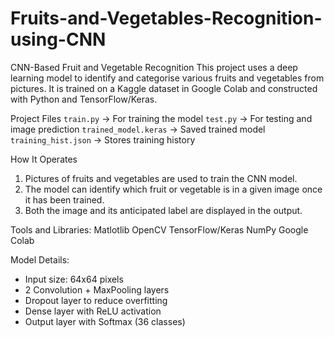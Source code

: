 # Fruits-and-Vegetables-Recognition-using-CNN

CNN-Based Fruit and Vegetable Recognition
This project uses a deep learning model to identify and categorise various fruits and vegetables from pictures.
It is trained on a Kaggle dataset in Google Colab and constructed with Python and TensorFlow/Keras.

Project Files 
`train.py` → For training the model 
`test.py` → For testing and image prediction 
`trained_model.keras` → Saved trained model 
`training_hist.json` → Stores training history

How It Operates
1. Pictures of fruits and vegetables are used to train the CNN model.
2. The model can identify which fruit or vegetable is in a given image once it has been trained.
3. Both the image and its anticipated label are displayed in the output.

Tools and Libraries:
Matlotlib 
OpenCV 
TensorFlow/Keras 
NumPy 
Google Colab

Model Details:
* Input size: 64x64 pixels
* 2 Convolution + MaxPooling layers
* Dropout layer to reduce overfitting
* Dense layer with ReLU activation
* Output layer with Softmax (36 classes)

